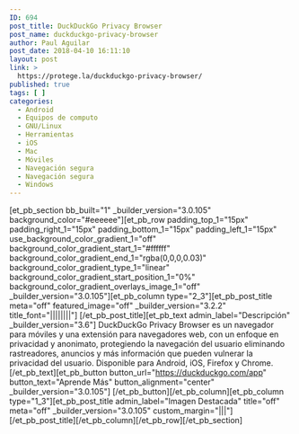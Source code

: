 ```yaml
---
ID: 694
post_title: DuckDuckGo Privacy Browser
post_name: duckduckgo-privacy-browser
author: Paul Aguilar
post_date: 2018-04-10 16:11:10
layout: post
link: >
  https://protege.la/duckduckgo-privacy-browser/
published: true
tags: [ ]
categories:
  - Android
  - Equipos de computo
  - GNU/Linux
  - Herramientas
  - iOS
  - Mac
  - Móviles
  - Navegación segura
  - Navegación segura
  - Windows
---
```

[et_pb_section bb_built="1" \_builder\_version="3.0.105" background_color="#eeeeee"][et_pb_row padding_top_1="15px" padding_right_1="15px" padding_bottom_1="15px" padding_left_1="15px" use_background_color_gradient_1="off" background_color_gradient_start_1="#ffffff" background_color_gradient_end_1="rgba(0,0,0,0.03)" background_color_gradient_type_1="linear" background_color_gradient_start_position_1="0%" background_color_gradient_overlays_image_1="off" \_builder\_version="3.0.105"][et_pb_column type="2_3"][et_pb_post_title meta="off" featured_image="off" \_builder\_version="3.2.2" title_font="||||||||"] [/et_pb_post_title][et_pb_text admin_label="Descripción" \_builder\_version="3.6"] DuckDuckGo Privacy Browser es un navegador para móviles y una extensión para navegadores web, con un enfoque en privacidad y anonimato, protegiendo la navegación del usuario eliminando rastreadores, anuncios y más información que pueden vulnerar la privacidad del usuario. Disponible para Android, iOS, Firefox y Chrome. [/et_pb_text][et_pb_button button_url="https://duckduckgo.com/app" button_text="Aprende Más" button_alignment="center" \_builder\_version="3.0.105"] [/et_pb_button][/et_pb_column][et_pb_column type="1_3"][et_pb_post_title admin_label="Imagen Destacada" title="off" meta="off" \_builder\_version="3.0.105" custom_margin="|||"] [/et_pb_post_title][/et_pb_column][/et_pb_row][/et_pb_section]